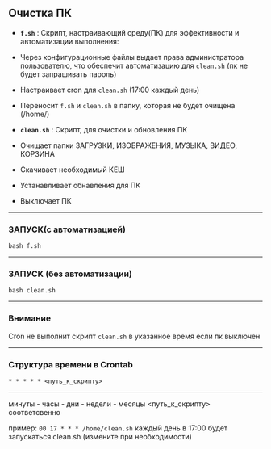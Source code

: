 ## Очистка ПК
-  **`f.sh`** : Скрипт, настраивающий среду(ПК) для эффективности и автоматизации выполнения:
-  Через конфигурационные файлы выдает права администратора пользователю, что обеспечит автоматизацию для `clean.sh` (пк не будет запрашивать пароль)
-  Настраивает cron для `clean.sh` (17:00 каждый день)
-  Переносит `f.sh` и `clean.sh` в папку, которая не будет очищена (/home/)
  
-  **`clean.sh`** : Скрипт, для очистки и обновления ПК
-  Очищает папки ЗАГРУЗКИ, ИЗОБРАЖЕНИЯ, МУЗЫКА, ВИДЕО, КОРЗИНА
-  Скачивает необходимый КЕШ
-  Устанавливает обнавления для ПК
-  Выключает ПК

--------------------------------------------------------------------------------------------------------------------------------------------------------------

### ЗАПУСК(с автоматизацией)
      
   ```
   bash f.sh
   ```
---------------------------------------------------------------------------------------------------------------------------------------------------------------
  
### ЗАПУСК (без автоматизации)
  
  ```
  bash clean.sh
  ```
--------------------------------------------------------------------------------------------------------------------------------------------------------------
### Внимание

Cron не выполнит скрипт `clean.sh` в указанное время если пк выключен

---------------------------------------------------------------------------------------------------------------------------------------------------------------

### Структура времени в Crontab

  ```
  * * * * * <путь_к_скрипту>
  ```
---------------------------------------------------------------------------------------------------------------------------------------------------------------
минуты - часы - дни - недели - месяцы <путь_к_скрипту> соответсвенно

пример: `00 17 * * * /home/clean.sh` каждый день в 17:00 будет запускаться clean.sh (измените при необходимости)





